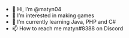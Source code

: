 - 👋 Hi, I’m @matyn04
- 👀 I’m interested in making games
- 🌱 I’m currently learning Java, PHP and C#
- 📫 How to reach me matyn#8388 on Discord
